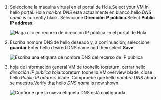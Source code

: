 
1. <span data-ttu-id="4ee3d-101">Seleccione la máquina virtual en el portal de Hola.</span><span class="sxs-lookup"><span data-stu-id="4ee3d-101">Select your VM in hello portal.</span></span> <span data-ttu-id="4ee3d-102">Hola *nombre DNS* está actualmente en blanco.</span><span class="sxs-lookup"><span data-stu-id="4ee3d-102">hello *DNS name* is currently blank.</span></span> <span data-ttu-id="4ee3d-103">Seleccione **Dirección IP pública**:</span><span class="sxs-lookup"><span data-stu-id="4ee3d-103">Select **Public IP address**:</span></span>
   
   ![Haga clic en recurso de dirección IP pública en el portal de Hola](./media/virtual-machines-common-portal-create-fqdn/locatePublicIP.PNG)

2. <span data-ttu-id="4ee3d-105">Escriba nombre DNS de hello deseado y, a continuación, seleccione **guardar**.</span><span class="sxs-lookup"><span data-stu-id="4ee3d-105">Enter hello desired DNS name and then select **Save**.</span></span>
   
   ![Escriba una etiqueta de nombre DNS del recurso de IP pública](./media/virtual-machines-common-portal-create-fqdn/dnsNameLabel.PNG)
 

3. <span data-ttu-id="4ee3d-107">hoja de información general VM de toohello tooreturn, cerrar hello *dirección IP pública* hoja.</span><span class="sxs-lookup"><span data-stu-id="4ee3d-107">tooreturn toohello VM overview blade, close hello *Public IP address* blade.</span></span> <span data-ttu-id="4ee3d-108">Compruebe que hello *nombre DNS* ahora se muestra.</span><span class="sxs-lookup"><span data-stu-id="4ee3d-108">Verify that hello *DNS name* is now shown.</span></span>
   
   ![Confirme que la nueva etiqueta DNS está configurada](./media/virtual-machines-common-portal-create-fqdn/fqdnCreated.PNG)

